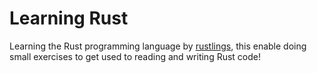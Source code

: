 
# Learning Rust
 
Learning the Rust programming language by [rustlings](https://github.com/rust-lang/rustlings), this enable doing small exercises to get used to reading and writing Rust code!
